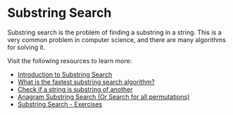 # Substring Search

Substring search is the problem of finding a substring in a string. This is a very common problem in computer science, and there are many algorithms for solving it.

Visit the following resources to learn more:

- [Introduction to Substring Search](https://www.coursera.org/lecture/algorithms-part2/introduction-to-substring-search-n3ZpG)
- [What is the fastest substring search algorithm?](https://stackoverflow.com/questions/3183582/what-is-the-fastest-substring-search-algorithm)
- [Check if a string is substring of another](https://www.geeksforgeeks.org/check-string-substring-another/)
- [Anagram Substring Search (Or Search for all permutations)](https://www.geeksforgeeks.org/anagram-substring-search-search-permutations/)
- [Substring Search - Exercises](https://algs4.cs.princeton.edu/53substring/)

